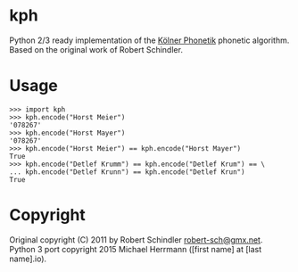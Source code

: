# kph
Python 2/3 ready implementation of the [Kölner Phonetik](http://de.wikipedia.org/wiki/K%C3%B6lner_Phonetik) phonetic algorithm. Based on the original work of Robert Schindler.

# Usage
    >>> import kph
    >>> kph.encode("Horst Meier")
    '078267'
    >>> kph.encode("Horst Mayer")
    '078267'
    >>> kph.encode("Horst Meier") == kph.encode("Horst Mayer")
    True
    >>> kph.encode("Detlef Krumm") == kph.encode("Detlef Krum") == \
    ... kph.encode("Detlef Krunn") == kph.encode("Detlef Krun")
    True

# Copyright
Original copyright (C) 2011 by Robert Schindler <robert-sch@gmx.net>. Python 3 port copyright 2015 Michael Herrmann ([first name] at [last name].io).